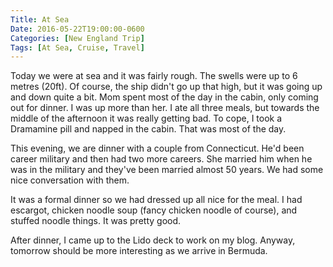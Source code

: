 ```yaml
---
Title: At Sea
Date: 2016-05-22T19:00:00-0600
Categories: [New England Trip]
Tags: [At Sea, Cruise, Travel]
---
```


Today we were at sea and it was fairly rough. The swells were up to 6 metres
(20ft). Of course, the ship didn't go up that high, but it was going up and down
quite a bit. Mom spent most of the day in the cabin, only coming out for dinner.
I was up more than her. I ate all three meals, but towards the middle of the
afternoon it was really getting bad. To cope, I took a Dramamine pill and napped
in the cabin. That was most of the day.

This evening, we are dinner with a couple from Connecticut. He'd been career
military and then had two more careers. She married him when he was in the
military and they've been married almost 50 years. We had some nice conversation
with them.

It was a formal dinner so we had dressed up all nice for the meal. I had
escargot, chicken noodle soup (fancy chicken noodle of course), and stuffed
noodle things. It was pretty good.

After dinner, I came up to the Lido deck to work on my blog. Anyway, tomorrow
should be more interesting as we arrive in Bermuda.
